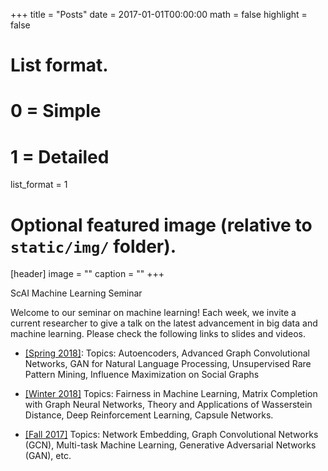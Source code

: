 +++
title = "Posts"
date = 2017-01-01T00:00:00
math = false
highlight = false

# List format.
#   0 = Simple
#   1 = Detailed
list_format = 1

# Optional featured image (relative to `static/img/` folder).
[header]
image = ""
caption = ""
+++

ScAI Machine Learning Seminar

Welcome to our seminar on machine learning! Each week, we invite a current researcher to give a talk on the latest advancement in big data and machine learning. Please check the following links to slides and videos.

- [\[Spring 2018\]](http://yunshengb.com/spring-2018-machine-learning-seminar/): Topics: Autoencoders, Advanced Graph Convolutional Networks, GAN for Natural Language Processing, Unsupervised Rare Pattern Mining, Influence Maximization on Social Graphs

- [\[Winter 2018\]](http://yunshengb.com/winter-2018-machine-learning-seminar/) Topics: Fairness in Machine Learning, Matrix Completion with Graph Neural Networks, Theory and Applications of Wasserstein Distance, Deep Reinforcement Learning, Capsule Networks.

- [\[Fall 2017\]](http://yunshengb.com/fall-2017-machine-learning-seminar/) Topics: Network Embedding, Graph Convolutional Networks (GCN), Multi-task Machine Learning, Generative Adversarial Networks (GAN), etc.

